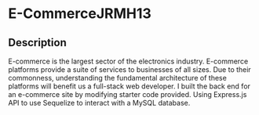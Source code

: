 # E-CommerceJRMH13

## Description

E-commerce is the largest sector of the electronics industry. E-commerce platforms provide a suite of services to businesses of all sizes. Due to their commonness, understanding the fundamental architecture of these platforms will benefit us a full-stack web developer. I built the back end for an e-commerce site by modifying starter code provided. Using Express.js API to use Sequelize to interact with a MySQL database.